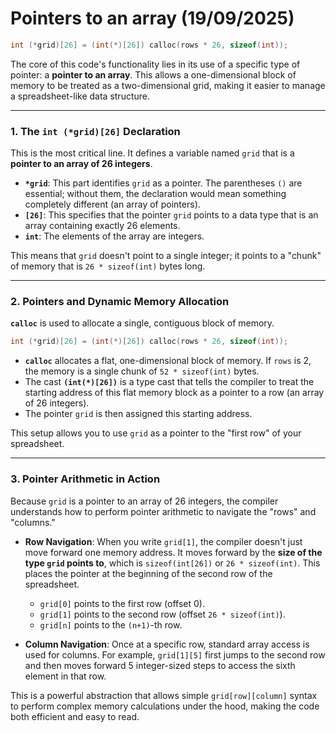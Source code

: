 # Pointers to an array (19/09/2025)

```c
int (*grid)[26] = (int(*)[26]) calloc(rows * 26, sizeof(int));
```

The core of this code's functionality lies in its use of a specific type of pointer: a **pointer to an array**. This allows a one-dimensional block of memory to be treated as a two-dimensional grid, making it easier to manage a spreadsheet-like data structure.

-----

### 1\. The `int (*grid)[26]` Declaration

This is the most critical line. It defines a variable named `grid` that is a **pointer to an array of 26 integers**.

  - **`*grid`**: This part identifies `grid` as a pointer. The parentheses `()` are essential; without them, the declaration would mean something completely different (an array of pointers).
  - **`[26]`**: This specifies that the pointer `grid` points to a data type that is an array containing exactly 26 elements.
  - **`int`**: The elements of the array are integers.

This means that `grid` doesn't point to a single integer; it points to a "chunk" of memory that is `26 * sizeof(int)` bytes long.

-----

### 2\. Pointers and Dynamic Memory Allocation

**`calloc`** is used to allocate a single, contiguous block of memory.

```c
int (*grid)[26] = (int(*)[26]) calloc(rows * 26, sizeof(int));
```

  - **`calloc`** allocates a flat, one-dimensional block of memory. If `rows` is 2, the memory is a single chunk of `52 * sizeof(int)` bytes.
  - The cast **`(int(*)[26])`** is a type cast that tells the compiler to treat the starting address of this flat memory block as a pointer to a row (an array of 26 integers).
  - The pointer `grid` is then assigned this starting address.

This setup allows you to use `grid` as a pointer to the "first row" of your spreadsheet.

-----

### 3\. Pointer Arithmetic in Action

Because `grid` is a pointer to an array of 26 integers, the compiler understands how to perform pointer arithmetic to navigate the "rows" and "columns."

  - **Row Navigation**: When you write `grid[1]`, the compiler doesn't just move forward one memory address. It moves forward by the **size of the type `grid` points to**, which is `sizeof(int[26])` or `26 * sizeof(int)`. This places the pointer at the beginning of the second row of the spreadsheet.

      - `grid[0]` points to the first row (offset 0).
      - `grid[1]` points to the second row (offset `26 * sizeof(int)`).
      - `grid[n]` points to the `(n+1)`-th row.

  - **Column Navigation**: Once at a specific row, standard array access is used for columns. For example, `grid[1][5]` first jumps to the second row and then moves forward 5 integer-sized steps to access the sixth element in that row.

This is a powerful abstraction that allows simple `grid[row][column]` syntax to perform complex memory calculations under the hood, making the code both efficient and easy to read.